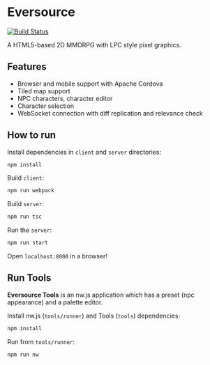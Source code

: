 # Eversource
[![Build Status](https://travis-ci.org/zoltan-mihalyi/eversource.svg?branch=master)](https://travis-ci.org/zoltan-mihalyi/eversource)

A HTML5-based 2D MMORPG with LPC style pixel graphics.

## Features
- Browser and mobile support with Apache Cordova
- Tiled map support
- NPC characters, character editor
- Character selection
- WebSocket connection with diff replication and relevance check

## How to run

Install dependencies in `client` and `server` directories:
```sh
npm install
```
 
 Build `client`:
 ```sh
npm run webpack
```

Build `server`:
```sh
npm run tsc
```

Run the `server`:
```sh
npm run start
```
Open `localhost:8000` in a browser!

## Run Tools
**Eversource Tools** is an nw.js application which has a preset (npc appearance) and a palette editor. 

Install nw.js (`tools/runner`) and Tools (`tools`) dependencies: 
```sh
npm install
```
Run from `tools/runner`:
```sh
npm run nw
```